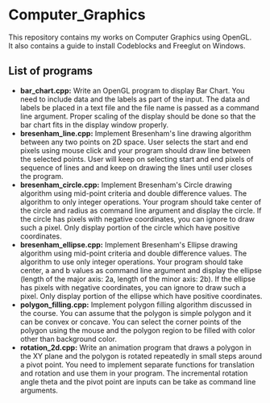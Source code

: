 # Computer_Graphics
This repository contains my works on Computer Graphics using OpenGL.<br>It also contains a guide to install Codeblocks and Freeglut on Windows.<br>
## List of programs
<ul>
  <li><b>bar_chart.cpp:</b> Write an OpenGL program to display Bar Chart. You need to include data and the labels as part of the input. The data and labels be placed in a text file and the file name is passed as a command line argument. Proper scaling of the display should be done so that the bar chart fits in the display window properly.</li>
  <li><b>bresenham_line.cpp:</b> Implement Bresenham's line drawing algorithm between any two points on 2D space. User selects the start and end pixels using mouse click and your program should draw line between the selected points. User will keep on selecting start and end pixels of sequence of lines and and keep on drawing the lines until user closes the program.</li>
  <li><b>bresenham_circle.cpp:</b> Implement Bresenham's Circle drawing algorithm using mid-point criteria and double difference values. The algorithm to only integer operations. Your program should take center of the circle and radius as command line argument and display the circle. If the circle has pixels with negative coordinates, you can ignore to draw such a pixel. Only display portion of the circle which have positive coordinates.</li>
  <li><b>bresenham_ellipse.cpp:</b> Implement Bresenham's Ellipse drawing algorithm using mid-point criteria and double difference values. The algorithm to use only integer operations. Your program should take center, a and b values as command line argument and display the ellipse (length of the major axis: 2a, length of the minor axis: 2b). If the ellipse has pixels with negative coordinates, you can ignore to draw such a pixel. Only display portion of the ellipse which have positive coordinates.</li>
  <li><b>polygon_filling.cpp:</b> Implement polygon filling algorithm discussed in the course. You can assume that the polygon is  simple polygon and it can be convex or concave. You can select the corner points of the polygon using the mouse and the polygon region to be filled with color other than background color.</li>
  <li><b>rotation_2d.cpp:</b> Write an animation program that draws a polygon in the XY plane and the polygon is rotated repeatedly in small steps around a pivot point. You need to implement separate functions for translation and rotation and use them in your program. The incremental rotation angle theta and the pivot point are inputs can  be take as command line arguments.</li>
</ul>
